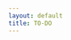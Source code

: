 ```yaml
---
layout: default
title: TO-DO
---
```


<!-- 
Log Template

### Week N: , 2021

* **Monday**:
  *
* **Tuesday**: 
  *
* **Wednesday**: 
  *
* **Thursday**: 
  *
* **Friday**:
 -->
